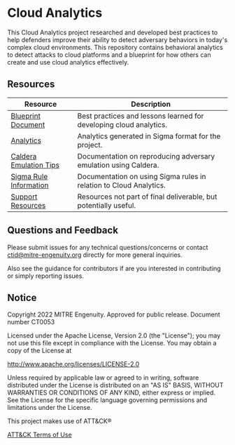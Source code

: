 # Cloud Analytics

This Cloud Analytics project researched and developed best practices to help defenders improve their ability to detect adversary behaviors in today's complex cloud environments. This repository contains behavioral analytics to detect attacks to cloud platforms and a blueprint for how others can create and use cloud analytics effectively.

## Resources

| Resource | Description |
|----------|-------------|
| [Blueprint Document](/docs/Cloud_Analytics_Development_Blueprint.pdf) | Best practices and lessons learned for developing cloud analytics.​ |
| [Analytics](/analytics/) | Analytics generated in Sigma format for the project. |
| [Caldera Emulation Tips](/emulation/) | Documentation on reproducing adversary emulation using Caldera. |
| [Sigma Rule Information](/docs/) | Documentation on using Sigma rules in relation to Cloud Analytics. |
| [Support Resources](/support/) | Resources not part of final deliverable, but potentially useful. |

## Questions and Feedback

Please submit issues for any technical questions/concerns or contact ctid@mitre-engenuity.org directly for more general inquiries.

Also see the guidance for contributors if are you interested in contributing or simply reporting issues.

## Notice

Copyright 2022 MITRE Engenuity. Approved for public release. Document number CT0053

Licensed under the Apache License, Version 2.0 (the "License"); you may not use this file except in compliance with the License. You may obtain a copy of the License at

<http://www.apache.org/licenses/LICENSE-2.0>

Unless required by applicable law or agreed to in writing, software distributed under the License is distributed on an "AS IS" BASIS, WITHOUT WARRANTIES OR CONDITIONS OF ANY KIND, either express or implied. See the License for the specific language governing permissions and limitations under the License.

This project makes use of ATT&CK®

[ATT&CK Terms of Use](https://attack.mitre.org/resources/terms-of-use/)
